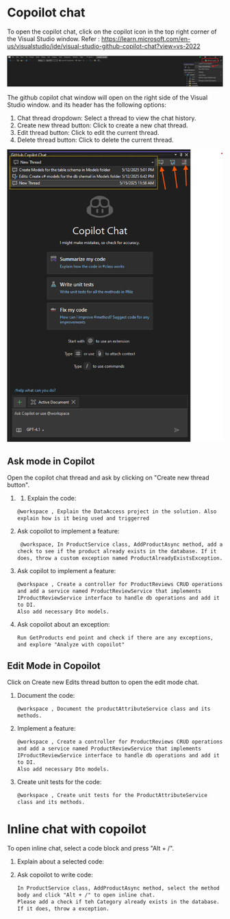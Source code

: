 # Copoilot chat
To open the copilot chat, click on the copilot icon in the top right corner of the Visual Studio window.
Refer : https://learn.microsoft.com/en-us/visualstudio/ide/visual-studio-github-copilot-chat?view=vs-2022

![Image-open-gh-cp-chat](./Images/open-gh-cp-chat.png)

The github copilot chat window will open on the right side of the Visual Studio window. and its header has the following options:
1. Chat thread dropdown: Select a thread to view the chat history.
1. Create new thread button: Click to create a new chat thread.
1. Edit thread button: Click to edit the current thread.
1. Delete thread button: Click to delete the current thread.

  ![Copilot chat window](./Images/gh-cp-header.png)


## Ask mode in Copilot
Open the copilot chat thread and ask by clicking on "Create new thread button".
1. 1. Explain the code: 
	```
	@workspace , Explain the DataAccess project in the solution. Also explain how is it being used and triggerred
	```
2. Ask copoilot to implement a feature:
	```
	 @workspace, In ProductService class, AddProductAsync method, add a check to see if the product already exists in the database. If it does, throw a custom exception named ProductAlreadyExistsException.
	```
3. Ask copilot to implement a feature:
	```
	@workspace , Create a controller for ProductReviews CRUD operations and add a service named ProductReviewService that implements IProductReviewService interface to handle db operations and add it to DI. 
	Also add necessary Dto models. 
	```
4. Ask copoilot about an exception:
	```
	Run GetProducts end point and check if there are any exceptions, and explore "Analyze with copoilot"
	```

## Edit Mode in Copoilot
Click on Create new Edits thread button to open the edit mode chat.
1. Document the code:
	```
	@workspace , Document the productAttributeService class and its methods. 
	```
2. Implement a feature: 
	 ```
	@workspace , Create a controller for ProductReviews CRUD operations and add a service named ProductReviewService that implements IProductReviewService interface to handle db operations and add it to DI. 
	Also add necessary Dto models. 
	```
3. Create unit tests for the code:
	```
	@workspace , Create unit tests for the ProductAttributeService class and its methods. 
	```

# Inline chat with copoilot
To open inline chat, select a code block and press "Alt + /".

1. Explain about a selected code:

2. Ask copoilot to write code:
	```
	In ProductService class, AddProductAsync method, select the method body and click "Alt + /" to open inline chat.
	Please add a check if teh Category already exists in the database. If it does, throw a exception.
	``` 

	